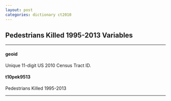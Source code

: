 ```yaml
---
layout: post
categories: dictionary ct2010
---
```


## Pedestrians Killed 1995-2013 Variables

---

#### **geoid**
Unique 11-digit US 2010 Census Tract ID.


#### **t10pek9513**
Pedestrians Killed 1995-2013

---


